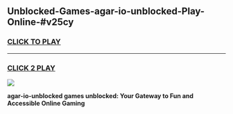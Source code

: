 
## Unblocked-Games-agar-io-unblocked-Play-Online-#v25cy
<h3>
<a href="https://premium.freeplayer.one?title=agar-io-unblocked&ref=27F">CLICK TO PLAY</a></h3>
<hr>

<h3>
<a href="https://premium.freeplayer.one?title=agar-io-unblocked&ref=27F">CLICK 2 PLAY</a>
  
</h3>

<a href="https://premium.freeplayer.one?title=agar-io-unblocked&ref=27F"><img src="https://clearcache.store/games.png"></a>


**agar-io-unblocked games unblocked: Your Gateway to Fun and Accessible Online Gaming**

